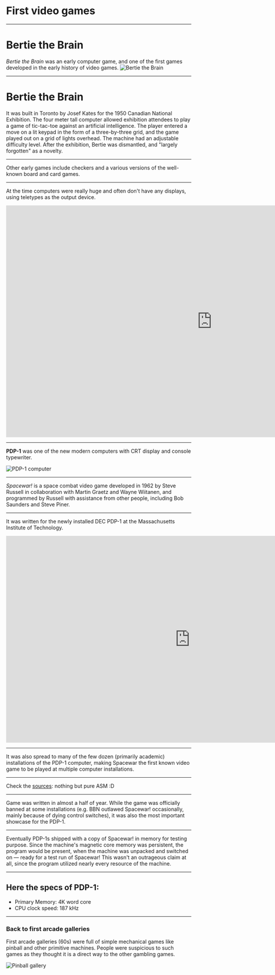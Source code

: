# First video games

---
# Bertie the Brain
_Bertie the Brain_ was an early computer game, and one of the first games developed in the early history of video games.
<img
  src="./images/5--bertie.jpg"
  alt="Bertie the Brain"
/>

---
# Bertie the Brain
It was built in Toronto by Josef Kates for the 1950 Canadian National Exhibition.
The four meter  tall computer allowed exhibition attendees to play a game of tic-tac-toe against an artificial intelligence.
The player entered a move on a lit keypad in the form of a three-by-three grid, and the game played out on a grid of lights overhead.
The machine had an adjustable difficulty level. After the exhibition, Bertie was dismantled, and "largely forgotten" as a novelty.

---
Other early games include checkers and a various versions of the well-known board and card games.

---
At the time computers were really huge and often don't have any displays, using teletypes as the output device.
<iframe width="1120" height="630" src="https://www.youtube.com/embed/MikoF6KZjm0?start=61" frameborder="0" allow="accelerometer; autoplay; encrypted-media; gyroscope; picture-in-picture" allowfullscreen></iframe>

---
**PDP-1** was one of the new modern computers with CRT display and console typewriter.

<img
  style="max-width:1000px"
  src="./images/5--PDP-1.jpg"
  alt="PDP-1 computer"
/>

---
*Spacewar!* is a space combat video game developed in 1962 by Steve Russell in collaboration with Martin Graetz and Wayne Wiitanen,
and programmed by Russell with assistance from other people, including Bob Saunders and Steve Piner.

---
It was written for the newly installed DEC PDP-1 at the Massachusetts Institute of Technology.

<iframe width="1000" height="562" src="https://www.youtube.com/embed/7bzWnaH-0sg" frameborder="0" allow="accelerometer; autoplay; encrypted-media; gyroscope; picture-in-picture" allowfullscreen></iframe>

---
It was also spread to many of the few dozen (primarily academic) installations of the PDP-1 computer,
making Spacewar the first known video game to be played at multiple computer installations.

---
Check the [sources](https://www.masswerk.at/spacewar/sources/spacewar_2b_m_2016.txt): nothing but pure ASM :D

---
Game was written in almost a half of year. While the game was officially banned at some installations
(e.g. BBN outlawed Spacewar! occasionally, mainly because of dying control switches), it was also the most important showcase for the PDP-1.

---
Eventually PDP-1s shipped with a copy of Spacewar! in memory for testing purpose.
Since the machine's magnetic core memory was persistent, the program would be present, when the machine was unpacked and switched on — ready for a test run of Spacewar!
This wasn't an outrageous claim at all, since the program utilized nearly every resource of the machine.

---
## Here the specs of PDP-1:
* Primary Memory: 4K word core
* CPU clock speed: 187 kHz

---
### Back to first arcade galleries
First arcade galleries (60s) were full of simple mechanical games like pinball and other primitive machines.
People were suspicious to such games as they thought it is a direct way to the other gambling games.

<img
  src="./images/6--old-arcade.jpg"
  alt="Pinball gallery"
/>
